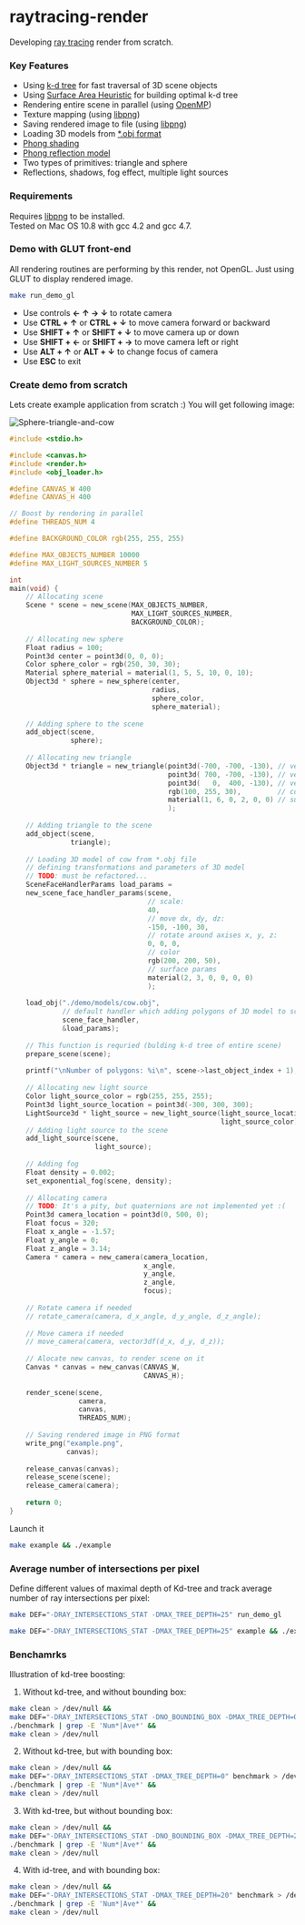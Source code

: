raytracing-render
=================

Developing [ray tracing](http://en.wikipedia.org/wiki/Ray_tracing_%28graphics%29) render from scratch.

### Key Features ###
* Using [k-d tree](http://en.wikipedia.org/wiki/K-d_tree) for fast traversal of 3D scene objects
* Using [Surface Area Heuristic](http://stackoverflow.com/a/4633332/653511) for building optimal k-d tree
* Rendering entire scene in parallel (using [OpenMP](http://en.wikipedia.org/wiki/OpenMP))
* Texture mapping (using [libpng](http://en.wikipedia.org/wiki/Libpng))
* Saving rendered image to file (using [libpng](http://en.wikipedia.org/wiki/Libpng))
* Loading 3D models from [*.obj format](http://en.wikipedia.org/wiki/Wavefront_.obj_file)
* [Phong shading](http://en.wikipedia.org/wiki/Phong_shading)
* [Phong reflection model](http://en.wikipedia.org/wiki/Phong_reflection_model)
* Two types of primitives: triangle and sphere
* Reflections, shadows, fog effect, multiple light sources

### Requirements ###
Requires [libpng](http://www.libpng.org/pub/png/) to be installed.<br/>
Tested on Mac OS 10.8 with gcc 4.2 and gcc 4.7.

### Demo with GLUT front-end ###
All rendering routines are performing by this render, not OpenGL.
Just using GLUT to display rendered image.
```bash
make run_demo_gl
```
* Use controls <b>← ↑ → ↓</b> to rotate camera
* Use <b>CTRL + ↑</b> or <b>CTRL + ↓</b> to move camera forward or backward
* Use <b>SHIFT + ↑</b> or <b>SHIFT + ↓</b> to move camera up or down
* Use <b>SHIFT + ←</b> or <b>SHIFT + →</b> to move camera left or right
* Use <b>ALT + ↑</b> or <b>ALT + ↓</b> to change focus of camera
* Use <b>ESC</b> to exit

### Create demo from scratch ###

Lets create example application from scratch :)
You will get following image:

![Sphere-triangle-and-cow](https://raw.github.com/lagodiuk/raytracing-render/master/img/example.png)

```c
#include <stdio.h>

#include <canvas.h>
#include <render.h>
#include <obj_loader.h>

#define CANVAS_W 400
#define CANVAS_H 400

// Boost by rendering in parallel
#define THREADS_NUM 4

#define BACKGROUND_COLOR rgb(255, 255, 255)

#define MAX_OBJECTS_NUMBER 10000
#define MAX_LIGHT_SOURCES_NUMBER 5

int
main(void) {
    // Allocating scene
    Scene * scene = new_scene(MAX_OBJECTS_NUMBER,
                              MAX_LIGHT_SOURCES_NUMBER,
                              BACKGROUND_COLOR);
    
    // Allocating new sphere
    Float radius = 100;
    Point3d center = point3d(0, 0, 0);
    Color sphere_color = rgb(250, 30, 30);
    Material sphere_material = material(1, 5, 5, 10, 0, 10);
    Object3d * sphere = new_sphere(center,
                                   radius,
                                   sphere_color,
                                   sphere_material);
    
    // Adding sphere to the scene
    add_object(scene,
               sphere);
    
    // Allocating new triangle
    Object3d * triangle = new_triangle(point3d(-700, -700, -130), // vertex 1
                                       point3d( 700, -700, -130), // vertex 2
                                       point3d(   0,  400, -130), // vertex 3
                                       rgb(100, 255, 30),         // color
                                       material(1, 6, 0, 2, 0, 0) // surface params
                                       );
    
    // Adding triangle to the scene
    add_object(scene,
               triangle);
    
    // Loading 3D model of cow from *.obj file
    // defining transformations and parameters of 3D model
    // TODO: must be refactored...
    SceneFaceHandlerParams load_params =
    new_scene_face_handler_params(scene,
                                  // scale:
                                  40,
                                  // move dx, dy, dz:
                                  -150, -100, 30,
                                  // rotate around axises x, y, z:
                                  0, 0, 0,
                                  // color
                                  rgb(200, 200, 50),
                                  // surface params
                                  material(2, 3, 0, 0, 0, 0)
                                  );
    
    load_obj("./demo/models/cow.obj",
             // default handler which adding polygons of 3D model to scene:
             scene_face_handler,
             &load_params);
    
    // This function is requried (bulding k-d tree of entire scene)
    prepare_scene(scene);
    
    printf("\nNumber of polygons: %i\n", scene->last_object_index + 1);
    
    // Allocating new light source
    Color light_source_color = rgb(255, 255, 255);
    Point3d light_source_location = point3d(-300, 300, 300);
    LightSource3d * light_source = new_light_source(light_source_location,
                                                    light_source_color);
    // Adding light source to the scene
    add_light_source(scene,
                     light_source);
    
    // Adding fog
    Float density = 0.002;
    set_exponential_fog(scene, density);
    
    // Allocating camera
    // TODO: It's a pity, but quaternions are not implemented yet :(
    Point3d camera_location = point3d(0, 500, 0);
    Float focus = 320;
    Float x_angle = -1.57;
    Float y_angle = 0;
    Float z_angle = 3.14;
    Camera * camera = new_camera(camera_location,
                                 x_angle,
                                 y_angle,
                                 z_angle,
                                 focus);
    
    // Rotate camera if needed
    // rotate_camera(camera, d_x_angle, d_y_angle, d_z_angle);
    
    // Move camera if needed
    // move_camera(camera, vector3df(d_x, d_y, d_z));
    
    // Alocate new canvas, to render scene on it
    Canvas * canvas = new_canvas(CANVAS_W,
                                 CANVAS_H);
    
    render_scene(scene,
                 camera,
                 canvas,
                 THREADS_NUM);
    
    // Saving rendered image in PNG format
    write_png("example.png",
              canvas);
    
    release_canvas(canvas);
    release_scene(scene);
    release_camera(camera);
    
    return 0;
}
```
Launch it
```bash
make example && ./example
```

### Average number of intersections per pixel ###
Define different values of maximal depth of Kd-tree and track average number of ray intersections per pixel:
```bash
make DEF="-DRAY_INTERSECTIONS_STAT -DMAX_TREE_DEPTH=25" run_demo_gl
```
```bash
make DEF="-DRAY_INTERSECTIONS_STAT -DMAX_TREE_DEPTH=25" example && ./example
```

### Benchamrks ###
Illustration of kd-tree boosting:

1) Without kd-tree, and without bounding box:
```bash
make clean > /dev/null &&
make DEF="-DRAY_INTERSECTIONS_STAT -DNO_BOUNDING_BOX -DMAX_TREE_DEPTH=0" benchmark > /dev/null &&
./benchmark | grep -E 'Num*|Ave*' &&
make clean > /dev/null
```

2) Without kd-tree, but with bounding box:
```bash
make clean > /dev/null &&
make DEF="-DRAY_INTERSECTIONS_STAT -DMAX_TREE_DEPTH=0" benchmark > /dev/null &&
./benchmark | grep -E 'Num*|Ave*' &&
make clean > /dev/null
```

3) With kd-tree, but without bounding box:
```bash
make clean > /dev/null &&
make DEF="-DRAY_INTERSECTIONS_STAT -DNO_BOUNDING_BOX -DMAX_TREE_DEPTH=20" benchmark > /dev/null &&
./benchmark | grep -E 'Num*|Ave*' &&
make clean > /dev/null
```

4) With id-tree, and with bounding box:
```bash
make clean > /dev/null &&
make DEF="-DRAY_INTERSECTIONS_STAT -DMAX_TREE_DEPTH=20" benchmark > /dev/null &&
./benchmark | grep -E 'Num*|Ave*' &&
make clean > /dev/null
```